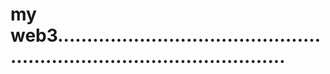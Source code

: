 # my web3............................................................................................
